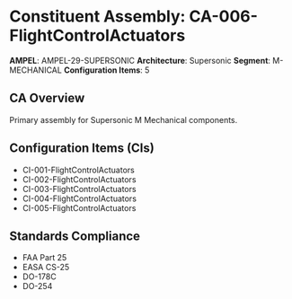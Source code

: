 # Constituent Assembly: CA-006-FlightControlActuators

**AMPEL**: AMPEL-29-SUPERSONIC
**Architecture**: Supersonic
**Segment**: M-MECHANICAL
**Configuration Items**: 5

## CA Overview
Primary assembly for Supersonic M Mechanical components.

## Configuration Items (CIs)
- CI-001-FlightControlActuators
- CI-002-FlightControlActuators
- CI-003-FlightControlActuators
- CI-004-FlightControlActuators
- CI-005-FlightControlActuators

## Standards Compliance
- FAA Part 25
- EASA CS-25
- DO-178C
- DO-254
